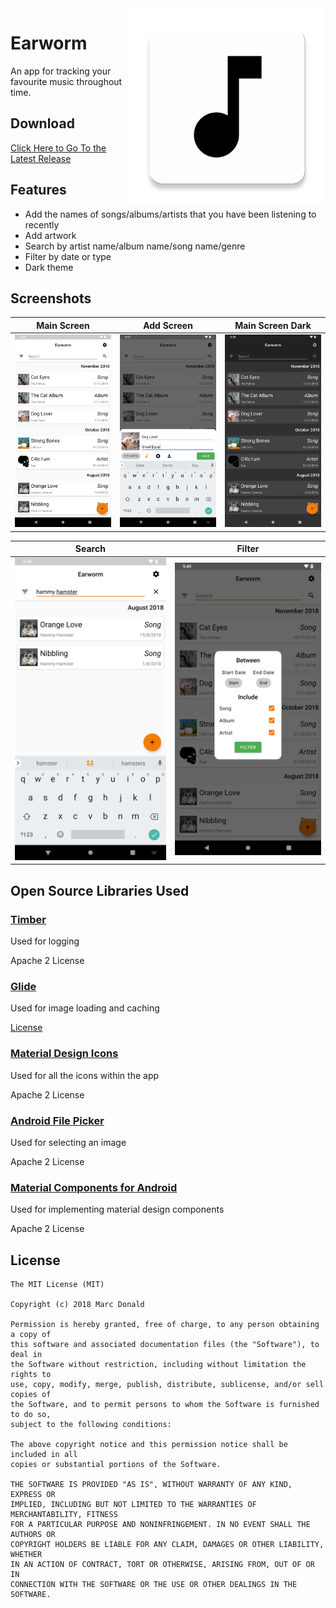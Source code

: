 <img align="right" src="/.github/assets/logo.png?raw=true" width="314"/>

# Earworm
An app for tracking your favourite music throughout time.

## Download
[Click Here to Go To the Latest Release](https://github.com/MarcDonald/Earworm/releases/latest)

## Features
- Add the names of songs/albums/artists that you have been listening to recently
- Add artwork
- Search by artist name/album name/song name/genre
- Filter by date or type
- Dark theme

## Screenshots
| Main Screen | Add Screen | Main Screen Dark |
|:-:|:-:|:-:|
| ![Main Screen](/.github/assets/main-display-light.png?raw=true) | ![Add Screen](/.github/assets/add-light.png?raw=true) |![Dark Theme](/.github/assets/main-display-dark.png?raw=true)

| Search | Filter |
|:-:|:-:|
| ![Search](/.github/assets/search-light.png?raw=true) | ![Filter](/.github/assets/filter-light.png?raw=true) |

## Open Source Libraries Used
### [Timber](https://github.com/JakeWharton/timber)
Used for logging

Apache 2 License

### [Glide](https://github.com/bumptech/glide)
Used for image loading and caching

[License](https://github.com/bumptech/glide/blob/master/LICENSE)

### [Material Design Icons](https://github.com/google/material-design-icons)
Used for all the icons within the app

Apache 2 License

### [Android File Picker](https://github.com/DroidNinja/Android-FilePicker)
Used for selecting an image

Apache 2 License

### [Material Components for Android](https://github.com/material-components/material-components-android)
Used for implementing material design components

Apache 2 License

## License
```
The MIT License (MIT)

Copyright (c) 2018 Marc Donald

Permission is hereby granted, free of charge, to any person obtaining a copy of
this software and associated documentation files (the "Software"), to deal in
the Software without restriction, including without limitation the rights to
use, copy, modify, merge, publish, distribute, sublicense, and/or sell copies of
the Software, and to permit persons to whom the Software is furnished to do so,
subject to the following conditions:

The above copyright notice and this permission notice shall be included in all
copies or substantial portions of the Software.

THE SOFTWARE IS PROVIDED "AS IS", WITHOUT WARRANTY OF ANY KIND, EXPRESS OR
IMPLIED, INCLUDING BUT NOT LIMITED TO THE WARRANTIES OF MERCHANTABILITY, FITNESS
FOR A PARTICULAR PURPOSE AND NONINFRINGEMENT. IN NO EVENT SHALL THE AUTHORS OR
COPYRIGHT HOLDERS BE LIABLE FOR ANY CLAIM, DAMAGES OR OTHER LIABILITY, WHETHER
IN AN ACTION OF CONTRACT, TORT OR OTHERWISE, ARISING FROM, OUT OF OR IN
CONNECTION WITH THE SOFTWARE OR THE USE OR OTHER DEALINGS IN THE SOFTWARE.
```